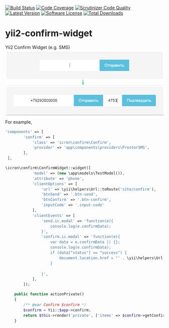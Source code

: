 [![Build Status](https://travis-ci.org/icron/yii2-confirm-widget.svg)](https://travis-ci.org/icron/yii2-confirm-widget)
[![Code Coverage](https://scrutinizer-ci.com/g/icron/yii2-confirm-widget/badges/coverage.png?b=master)](https://scrutinizer-ci.com/g/icron/yii2-confirm-widget/?branch=master)
[![Scrutinizer Code Quality](https://scrutinizer-ci.com/g/icron/yii2-confirm-widget/badges/quality-score.png?b=master)](https://scrutinizer-ci.com/g/icron/yii2-confirm-widget/?branch=master)
[![Latest Version](https://img.shields.io/github/tag/icron/yii2-confirm-widget.svg?style=flat-square&label=release)](https://github.com/icron/yii2-confirm-widget/tags)
[![Software License](https://img.shields.io/badge/license-BSD-brightgreen.svg?style=flat-square)](LICENSE.md)
[![Total Downloads](https://img.shields.io/packagist/dt/icron/yii2-confirm-widget.svg?style=flat-square)](https://packagist.org/packages/icron/yii2-confirm-widget)

# yii2-confirm-widget
Yii2 Confirm Widget (e.g. SMS)
![Example](/docs/images/screenshot.png?raw=true "Example")
For example,
```php
'components' => [
        'confirm' => [
            'class' => 'icron\confirm\Confirm',
            'provider' => 'app\components\providers\ProstorSMS',
        ],
 ],
```

```php
\icron\confirm\ConfirmWidget::widget([
            'model' => (new \app\models\TestModel()),
            'attribute' => 'phone',
            'clientOptions' => [
                'url' => \yii\helpers\Url::toRoute('site/confirm'),
                'btnSend' => '.btn-send',
                'btnConfirm' => '.btn-confirm',
                'inputCode' => '.input-code'
            ],
            'clientEvents' => [
                'send.ic.modal' => 'function(e){
                    console.log(e.confirmData);
                }',
                'confirm.ic.modal' => 'function(e){
                    var data = e.confirmData || {};
                    console.log(e.confirmData);
                    if (data["status"] == "success") {
                        document.location.href = "' . \yii\helpers\Url::toRoute('site/private') . '";
                    }

                }',
            ],
        ]); 
```

```php
    public function actionPrivate()
    {
        /** @var Confirm $confirm */
        $confirm = Yii::$app->confirm;
        return $this->render('private', ['items' => $confirm->getConfirmedDestinations()]);
    }
```